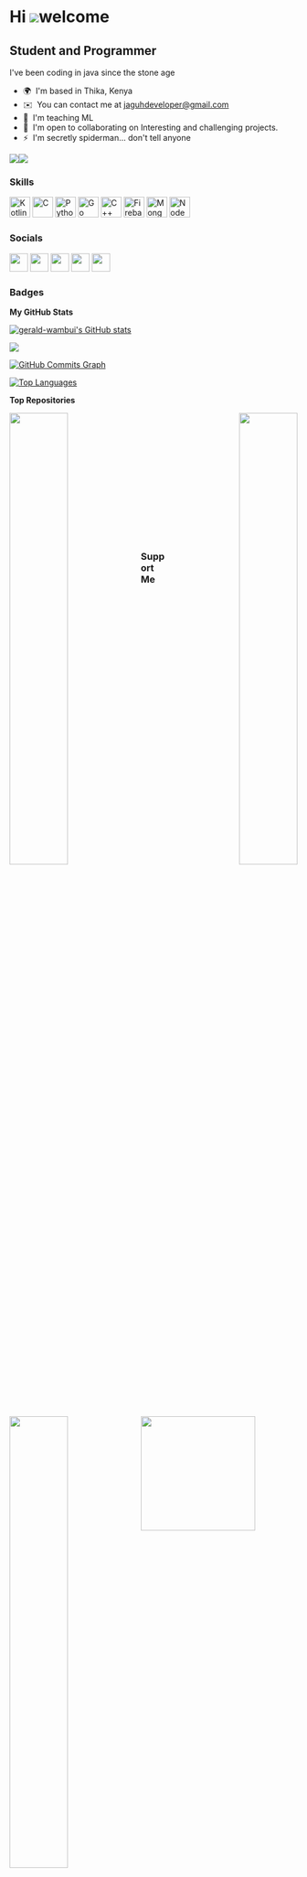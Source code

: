 Hi ![](https://user-images.githubusercontent.com/18350557/176309783-0785949b-9127-417c-8b55-ab5a4333674e.gif)welcome
=============================================================================================================================

Student and Programmer
-----------------------------------------------

I've been coding in java since the stone age

* 🌍  I'm based in Thika, Kenya
* ✉️  You can contact me at jaguhdeveloper@gmail.com
* 🧠  I'm teaching ML
* 🤝  I'm open to collaborating on Interesting and challenging projects.
* ⚡  I'm secretly spiderman... don't tell anyone

<a href="https://www.github.com/gerald-wambui" target="_blank" rel="noreferrer"><img
src="https://img.shields.io/github/followers/gerald-wambui?logo=github&style=for-the-badge&color=0891b2&labelColor=1c1917" /></a><a href="https://www.twitter.com/jaguh_1000" target="_blank" rel="noreferrer"><img
src="https://img.shields.io/twitter/follow/jaguh_1000?logo=twitter&style=for-the-badge&color=0891b2&labelColor=1c1917"
/></a>

### Skills


<p align="left">
<a href="https://kotlinlang.org/" target="_blank" rel="noreferrer"><img src="https://raw.githubusercontent.com/danielcranney/readme-generator/main/public/icons/skills/kotlin-colored.svg" width="36" height="36" alt="Kotlin" /></a>
<a href="https://docs.microsoft.com/en-us/cpp/?view=msvc-170" target="_blank" rel="noreferrer"><img src="https://raw.githubusercontent.com/danielcranney/readme-generator/main/public/icons/skills/c-colored.svg" width="36" height="36" alt="C" /></a>
<a href="https://www.python.org/" target="_blank" rel="noreferrer"><img src="https://raw.githubusercontent.com/danielcranney/readme-generator/main/public/icons/skills/python-colored.svg" width="36" height="36" alt="Python" /></a>
<a href="https://go.dev/doc/" target="_blank" rel="noreferrer"><img src="https://raw.githubusercontent.com/danielcranney/readme-generator/main/public/icons/skills/go-colored.svg" width="36" height="36" alt="Go" /></a>
<a href="https://docs.microsoft.com/en-us/cpp/?view=msvc-170" target="_blank" rel="noreferrer"><img src="https://raw.githubusercontent.com/danielcranney/readme-generator/main/public/icons/skills/cplusplus-colored.svg" width="36" height="36" alt="C++" /></a>
<a href="https://firebase.google.com/" target="_blank" rel="noreferrer"><img src="https://raw.githubusercontent.com/danielcranney/readme-generator/main/public/icons/skills/firebase-colored.svg" width="36" height="36" alt="Firebase" /></a>
<a href="https://www.mongodb.com/" target="_blank" rel="noreferrer"><img src="https://raw.githubusercontent.com/danielcranney/readme-generator/main/public/icons/skills/mongodb-colored.svg" width="36" height="36" alt="MongoDB" /></a>
<a href="https://nodejs.org/en/" target="_blank" rel="noreferrer"><img src="https://raw.githubusercontent.com/danielcranney/readme-generator/main/public/icons/skills/nodejs-colored.svg" width="36" height="36" alt="NodeJS" /></a>
</p>


### Socials

<p align="left"> <a href="https://www.github.com/gerald-wambui" target="_blank" rel="noreferrer"><img src="https://raw.githubusercontent.com/danielcranney/readme-generator/main/public/icons/socials/github.svg" width="32" height="32" /></a> <a href="https://www.linkedin.com/in/gerald-wambui-a451a423b/" target="_blank" rel="noreferrer"><img src="https://raw.githubusercontent.com/danielcranney/readme-generator/main/public/icons/socials/linkedin.svg" width="32" height="32" /></a> <a href="https://www.stackoverflow.com/users/20557983/hiro-hamanda" target="_blank" rel="noreferrer"><img src="https://raw.githubusercontent.com/danielcranney/readme-generator/main/public/icons/socials/stackoverflow.svg" width="32" height="32" /></a> <a href="https://www.twitter.com/jaguh_1000" target="_blank" rel="noreferrer"><img src="https://raw.githubusercontent.com/danielcranney/readme-generator/main/public/icons/socials/twitter.svg" width="32" height="32" /></a> <a href="https://www.youtube.com/c/channel/UCM0nMj_kz7qvBPeEa0r9ftQ" target="_blank" rel="noreferrer"><img src="https://raw.githubusercontent.com/danielcranney/readme-generator/main/public/icons/socials/youtube.svg" width="32" height="32" /></a></p>

### Badges

<b>My GitHub Stats</b>

<a href="http://www.github.com/gerald-wambui"><img src="https://github-readme-stats.vercel.app/api?username=gerald-wambui&show_icons=true&hide=&count_private=true&title_color=0891b2&text_color=ffffff&icon_color=0891b2&bg_color=1c1917&hide_border=true&show_icons=true" alt="gerald-wambui's GitHub stats" /></a>

<a href="http://www.github.com/gerald-wambui"><img src="https://github-readme-streak-stats.herokuapp.com/?user=gerald-wambui&stroke=ffffff&background=1c1917&ring=0891b2&fire=0891b2&currStreakNum=ffffff&currStreakLabel=0891b2&sideNums=ffffff&sideLabels=ffffff&dates=ffffff&hide_border=true" /></a>

<a href="http://www.github.com/gerald-wambui"><img src="https://github-readme-activity-graph.cyclic.app/graph?username=gerald-wambui&bg_color=1c1917&color=ffffff&line=0891b2&point=ffffff&area_color=1c1917&area=true&hide_border=true&custom_title=GitHub%20Commits%20Graph" alt="GitHub Commits Graph" /></a>

<a href="https://github.com/gerald-wambui" align="left"><img src="https://github-readme-stats.vercel.app/api/top-langs/?username=gerald-wambui&langs_count=10&title_color=0891b2&text_color=ffffff&icon_color=0891b2&bg_color=1c1917&hide_border=true&locale=en&custom_title=Top%20%Languages" alt="Top Languages" /></a>

<b>Top Repositories</b>

<div width="100%" align="center"><a href="https://github.com/gerald-wambui/TensorflowFashion_MNIST" align="left"><img align="left" width="45%" src="https://github-readme-stats.vercel.app/api/pin/?username=gerald-wambui&repo=TensorflowFashion_MNIST&title_color=0891b2&text_color=ffffff&icon_color=0891b2&bg_color=1c1917&hide_border=true&locale=en" /></a><a href="https://github.com/gerald-wambui/woos-app" align="right"><img align="right" width="45%" src="https://github-readme-stats.vercel.app/api/pin/?username=gerald-wambui&repo=woos-app&title_color=0891b2&text_color=ffffff&icon_color=0891b2&bg_color=1c1917&hide_border=true&locale=en" /></a></div><br /><br /><br /><br /><br /><br /><br />

<br /><br /><br /><br /><br />

<div width="100%" align="center"><a href="https://github.com/gerald-wambui/MicrosoftCatsandDogsDatasetTensorflow" align="left"><img align="left" width="45%" src="https://github-readme-stats.vercel.app/api/pin/?username=gerald-wambui&repo=MicrosoftCatsandDogsDatasetTensorflow&title_color=0891b2&text_color=ffffff&icon_color=0891b2&bg_color=1c1917&hide_border=true&locale=en" /></a></div>

### Support Me

<a href="https://www.buymeacoffee.com/geraldwaino"><img src="https://cdn.buymeacoffee.com/buttons/v2/default-yellow.png" width="200" /></a>
